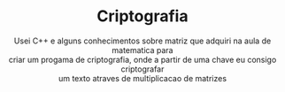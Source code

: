 <h1 align="center">Criptografia</h1>

<p align="center">Usei C++ e alguns conhecimentos sobre matriz que adquiri na aula de matematica para<br> criar um progama de criptografia, onde a partir de uma chave eu consigo criptografar <br>um texto atraves de multiplicacao de matrizes</p>
 
